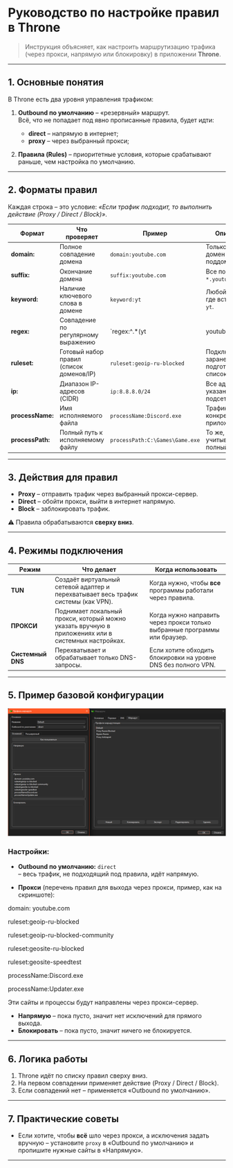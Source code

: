# Руководство по настройке правил в Throne

> Инструкция объясняет, как настроить маршрутизацию трафика (через прокси, напрямую или блокировку) в приложении **Throne**.

---

## 1. Основные понятия

В Throne есть два уровня управления трафиком:

1. **Outbound по умолчанию** – «резервный» маршрут.  
   Всё, что не попадает под явно прописанные правила, будет идти:
   * **direct** – напрямую в интернет;
   * **proxy** – через выбранный прокси;
     
2. **Правила (Rules)** – приоритетные условия, которые срабатывают раньше, чем настройка по умолчанию.

---

## 2. Форматы правил

Каждая строка – это условие: *«Если трафик подходит, то выполнить действие (Proxy / Direct / Block)»*.

| Формат            | Что проверяет                              | Пример                           | Описание |
|--------------------|--------------------------------------------|------------------------------------|---------|
| **domain:**        | Полное совпадение домена                  | `domain:youtube.com`              | Только точный домен без поддоменов. |
| **suffix:**        | Окончание домена                           | `suffix:youtube.com`              | Все поддомены `*.youtube.com`. |
| **keyword:**       | Наличие ключевого слова в домене          | `keyword:yt`                      | Любой домен, где встречается `yt`. |
| **regex:**         | Совпадение по регулярному выражению        | `regex:^.*(yt|youtube)\.com$`     | Гибкая проверка (требуются знания RegExp). |
| **ruleset:**       | Готовый набор правил (список доменов/IP)   | `ruleset:geoip-ru-blocked`        | Подключает заранее подготовленный список. |
| **ip:**            | Диапазон IP-адресов (CIDR)                 | `ip:8.8.8.0/24`                   | Все адреса указанной подсети. |
| **processName:**   | Имя исполняемого файла                     | `processName:Discord.exe`         | Трафик конкретного приложения. |
| **processPath:**   | Полный путь к исполняемому файлу           | `processPath:C:\Games\Game.exe`   | То же, но учитывается полный путь.

---

## 3. Действия для правил

* **Proxy** – отправить трафик через выбранный прокси-сервер.
* **Direct** – обойти прокси, выйти в интернет напрямую.
* **Block** – заблокировать трафик.

⚠️ Правила обрабатываются **сверху вниз**.

---

## 4. Режимы подключения

| Режим          | Что делает | Когда использовать |
|-----------------|-----------|--------------------|
| **TUN**        | Создаёт виртуальный сетевой адаптер и перехватывает весь трафик системы (как VPN). | Когда нужно, чтобы **все** программы работали через правила. |
| **ПРОКСИ**     | Поднимает локальный прокси, который можно указать вручную в приложениях или в системных настройках. | Когда нужно направить через прокси только выбранные программы или браузер. |
| **Системный DNS** | Перехватывает и обрабатывает только DNS-запросы. | Если хотите обходить блокировки на уровне DNS без полного VPN. |

---

## 5. Пример базовой конфигурации

![Скрин настроек](image.png)

### Настройки:
* **Outbound по умолчанию:** `direct`  
  – весь трафик, не подходящий под правила, идёт напрямую.

* **Прокси** (перечень правил для выхода через прокси, пример, как на скриншоте):

domain: youtube.com

ruleset:geoip-ru-blocked

ruleset:geoip-ru-blocked-community

ruleset:geosite-ru-blocked

ruleset:geosite-speedtest

processName:Discord.exe

processName:Updater.exe

Эти сайты и процессы будут направлены через прокси-сервер.

* **Напрямую** – пока пусто, значит нет исключений для прямого выхода.
* **Блокировать** – пока пусто, значит ничего не блокируется.

---

## 6. Логика работы

1. Throne идёт по списку правил сверху вниз.  
2. На первом совпадении применяет действие (Proxy / Direct / Block).  
3. Если совпадений нет – применяется «Outbound по умолчанию».

---

## 7. Практические советы

* Если хотите, чтобы **всё** шло через прокси, а исключения задать вручную – установите `proxy` в «Outbound по умолчанию» и пропишите нужные сайты в «Напрямую». 

---

